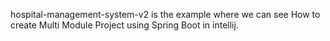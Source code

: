 hospital-management-system-v2 is the example where we can see How to create Multi Module Project using Spring Boot in intellij.
